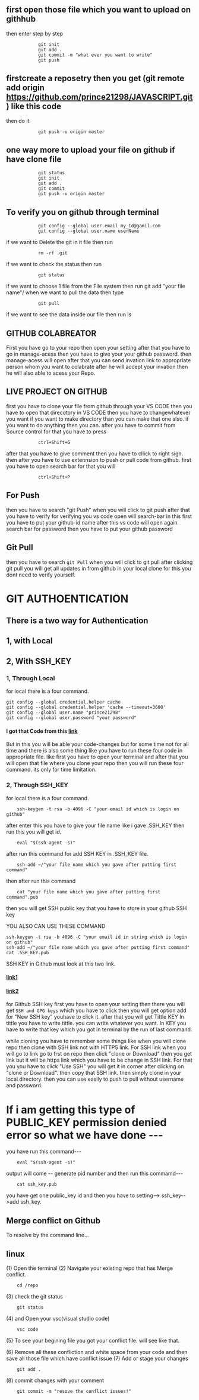 ## first open those file which you want to upload on githhub
then enter step by step

                git init
                git add .
                git commit -m "what ever you want to write"
                git push
## firstcreate a reposetry then you get (git remote add origin https://github.com/prince21298/JAVASCRIPT.git) like this code 
then do it

                git push -u origin master

## one way more to upload your file on github if have clone file

                git status
                git init
                git add .
                git commit
                git push -u origin master

## To  verify you on github through terminal

                git config --global user.email my_Id@gamil.com
                git config --global user.name userName



if we want to Delete the git in it file then run 

                rm -rf .git
if we want to check the status then run

                git status
if we want to choose 1 file from the File system then run 
                git add "your file name"/
when we want to pull the data then type

                git pull
if we want to see the data inside our file then run
                ls


## GITHUB COLABREATOR
First you have go to your repo then open your setting after that you have to go in manage-acess then you have to give your
your github password. then manage-acess will open after that you can send invation link to appropriate person whom you want 
to colabrate after he will accept your invation then he will also able to acess your Repo.


## LIVE PROJECT ON GITHUB
first you have to clone your file from github through your VS CODE
then you have to open that direcotory in VS CODE then you have to changewhatever you want if you want to make directory than
you can make that  one also. if you want to do anything then you can.
after you have to commit from Source control for that you have to press 

                ctrl+Shift+G
after that you have to give comment then you have to cllick to right sign.
then after you have to use extennsion to push or pull code from github.
first you have to open search bar for that you will 

                ctrl+Shift+P

## For Push
then you have to search "git Push" when you will click to git push after that you have to verify
for verifying you vs code open will search-bar in this first you have to put your github-id name
after this vs code will open again search bar for password then you have to put your github password


## Git Pull
then you have to search `git Pull` when you will click to git pull 
after clicking git pull you will get all updates in from github in your local clone for this you dont need to verify yourself.


# GIT AUTHOENTICATION
## There is a two way for Authentication
## 1, with Local
## 2, With SSH_KEY


### 1, Through Local 
for local there is a four command.

    git config --global credential.helper cache
    git config --global credential.helper 'cache --timeout=3600'
    git config --global user.name "prince21298"
    git config --global user.password "your password"

#### I got that Code from this [link](https://help.github.com/en/github/using-git/caching-your-github-password-in-git#platform-linux)

But in this you will be able your code-changes but for some time not for all time and there is also some thing like you have
to run these four code in appropriate file.
like first you have to open your terminal and after that you will open that file where you clone your repo then you will run 
these four command.
its only for time limitation.

### 2,  Through SSH_KEY
for local there is a four command.

        ssh-keygen -t rsa -b 4096 -C "your email id which is login on github"
after enter this you have to give your file name like i gave .SSH_KEY
then run this you will get id.

        eval "$(ssh-agent -s)"
after run this command for add SSH KEY in .SSH_KEY file.

        ssh-add ~/"your file name which you gave after putting first command"
then after run this command

        cat "your file name which you gave after putting first command".pub
then you will get SSH public key that you have to store in your github SSH key



YOU ALSO CAN USE THESE COMMAND

    ssh-keygen -t rsa -b 4096 -C "your email id in string which is login on github"
    ssh-add ~/"your file name which you gave after putting first command"
    cat .SSH_KEY.pub



SSH KEY in Github
must look at this two link.
#### [link1](https://help.github.com/en/github/authenticating-to-github/generating-a-new-ssh-key-and-adding-it-to-the-ssh-agent)
#### [link2](https://zzpanqing.github.io/2017/02/28/github-push-without-username-and-password.html)

for Github SSH key first you have to open your setting then there you will get `SSH and GPG keys` which you have to click
then you will get option add for "New SSH key" youhave to click it.
after that you will get
Tittle
KEY
In tittle you have to write tittle. you can write whatever you want.
In KEY you have to write that key which you got in terminal by the run of last command.

while cloning you have to remember some things
like 
when you will clone repo then clone with SSH link not with HTTPS link.
For SSH link when you will go to link go to frst on repo then click "clone or Download" then you get link but it will be 
https link which you have to be change in SSH link. For that you you have to click "Use SSH" you will get it in corner after
clicking on "clone or Download". then copy that SSH link.
then simply clone in your local directory.
then you can use easily
to push 
to pull
without username and password.


# If i am getting this type of PUBLIC_KEY permission denied error so what we have done ---
you have run this command---

        eval "$(ssh-agent -s)" 

output will come -- generate pid number
and then run this commamd---

        cat ssh_key.pub

you have get one public_key id and then you have to setting--> ssh_key-->add ssh_key.


## Merge conflict on Github
To resolve by the command line...

## linux
(1) Open the terminal
(2) Navigate your existing repo that has Merge conflict.

        cd /repo
(3) check the git status

        git status
(4) and Open your vsc(visual studio code)

        vsc code
(5) To see your begining file you got your conflict file. will see like that.
       


(6) Remove all these confliction and white space from your code and then save all those file which have conflict issue
(7) Add or stage your changes

        git add .
(8) commit changes with your comment

        git commit -m "resove the conflict issues!"
